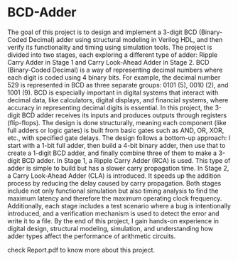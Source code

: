 # BCD-Adder
The goal of this project is to design and implement a 3-digit BCD (Binary-Coded Decimal) adder using structural modeling in Verilog HDL, and then verify its functionality and timing using simulation tools. The project is divided into two stages, each exploring a different type of adder: Ripple Carry Adder in Stage 1 and Carry Look-Ahead Adder in Stage 2.
BCD (Binary-Coded Decimal) is a way of representing decimal numbers where each digit is coded using 4 binary bits. For example, the decimal number 529 is represented in BCD as three separate groups: 0101 (5), 0010 (2), and 1001 (9). BCD is especially important in digital systems that interact with decimal data, like calculators, digital displays, and financial systems, where accuracy in representing decimal digits is essential.
In this project, the 3-digit BCD adder receives its inputs and produces outputs through registers (flip-flops). The design is done structurally, meaning each component (like full adders or logic gates) is built from basic gates such as AND, OR, XOR, etc., with specified gate delays. The design follows a bottom-up approach: I start with a 1-bit full adder, then build a 4-bit binary adder, then use that to create a 1-digit BCD adder, and finally combine three of them to make a 3-digit BCD adder.
In Stage 1, a Ripple Carry Adder (RCA) is used. This type of adder is simple to build but has a slower carry propagation time. In Stage 2, a Carry Look-Ahead Adder (CLA) is introduced. It speeds up the addition process by reducing the delay caused by carry propagation.
Both stages include not only functional simulation but also timing analysis to find the maximum latency and therefore the maximum operating clock frequency. Additionally, each stage includes a test scenario where a bug is intentionally introduced, and a verification mechanism is used to detect the error and write it to a file.
By the end of this project, I gain hands-on experience in digital design, structural modeling, simulation, and understanding how adder types affect the performance of arithmetic circuits.

check Report.pdf to know more about this project.
